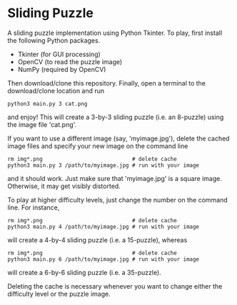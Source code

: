 # Sliding Puzzle
A sliding puzzle implementation using Python Tkinter. To play, first install
the following Python packages.
* Tkinter (for GUI processing)
* OpenCV (to read the puzzle image)
* NumPy (required by OpenCV)

Then download/clone this repository. Finally, open a terminal to the
download/clone location and run

    python3 main.py 3 cat.png

and enjoy! This will create a 3-by-3 sliding puzzle (i.e. an 8-puzzle) using
the image file 'cat.png'.

If you want to use a different image (say, 'myimage.jpg'), delete the cached
image files and specify your new image on the command line

    rm img*.png                            # delete cache
    python3 main.py 3 /path/to/myimage.jpg # run with your image

and it should work. Just make sure that 'myimage.jpg' is a square image.
Otherwise, it may get visibly distorted.

To play at higher difficulty levels, just change the number on the command
line. For instance,

    rm img*.png                            # delete cache
    python3 main.py 4 /path/to/myimage.jpg # run with your image

will create a 4-by-4 sliding puzzle (i.e. a 15-puzzle), whereas

    rm img*.png                            # delete cache
    python3 main.py 6 /path/to/myimage.jpg # run with your image

will create a 6-by-6 sliding puzzle (i.e. a 35-puzzle).

Deleting the cache is necessary whenever you want to change either the
difficulty level or the puzzle image.

